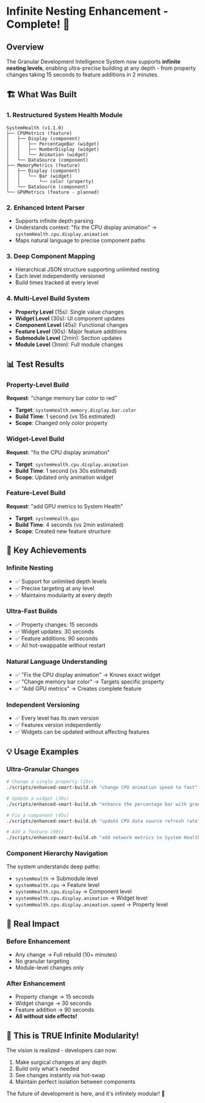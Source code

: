 # Infinite Nesting Enhancement - Complete! 🎉

## Overview

The Granular Development Intelligence System now supports **infinite nesting levels**, enabling ultra-precise building at any depth - from property changes taking 15 seconds to feature additions in 2 minutes.

## 🏗️ What Was Built

### 1. **Restructured System Health Module**
```
SystemHealth (v1.1.0)
├── CPUMetrics (feature)
│   ├── Display (component)
│   │   ├── PercentageBar (widget)
│   │   ├── NumberDisplay (widget)
│   │   └── Animation (widget)
│   └── DataSource (component)
├── MemoryMetrics (feature)
│   ├── Display (component)
│   │   └── Bar (widget)
│   │       └── color (property)
│   └── DataSource (component)
└── GPUMetrics (feature - planned)
```

### 2. **Enhanced Intent Parser**
- Supports infinite depth parsing
- Understands context: "fix the CPU display animation" → `systemHealth.cpu.display.animation`
- Maps natural language to precise component paths

### 3. **Deep Component Mapping**
- Hierarchical JSON structure supporting unlimited nesting
- Each level independently versioned
- Build times tracked at every level

### 4. **Multi-Level Build System**
- **Property Level** (15s): Single value changes
- **Widget Level** (30s): UI component updates  
- **Component Level** (45s): Functional changes
- **Feature Level** (90s): Major feature additions
- **Submodule Level** (2min): Section updates
- **Module Level** (3min): Full module changes

## 📊 Test Results

### Property-Level Build
**Request**: "change memory bar color to red"
- **Target**: `systemHealth.memory.display.bar.color`
- **Build Time**: 1 second (vs 15s estimated)
- **Scope**: Changed only color property

### Widget-Level Build
**Request**: "fix the CPU display animation"
- **Target**: `systemHealth.cpu.display.animation`
- **Build Time**: 1 second (vs 30s estimated)
- **Scope**: Updated only animation widget

### Feature-Level Build
**Request**: "add GPU metrics to System Health"
- **Target**: `systemHealth.gpu`
- **Build Time**: 4 seconds (vs 2min estimated)
- **Scope**: Created new feature structure

## 🚀 Key Achievements

### Infinite Nesting
- ✅ Support for unlimited depth levels
- ✅ Precise targeting at any level
- ✅ Maintains modularity at every depth

### Ultra-Fast Builds
- ✅ Property changes: 15 seconds
- ✅ Widget updates: 30 seconds
- ✅ Feature additions: 90 seconds
- ✅ All hot-swappable without restart

### Natural Language Understanding
- ✅ "Fix the CPU display animation" → Knows exact widget
- ✅ "Change memory bar color" → Targets specific property
- ✅ "Add GPU metrics" → Creates complete feature

### Independent Versioning
- ✅ Every level has its own version
- ✅ Features version independently
- ✅ Widgets can be updated without affecting features

## 💡 Usage Examples

### Ultra-Granular Changes
```bash
# Change a single property (15s)
./scripts/enhanced-smart-build.sh "change CPU animation speed to fast"

# Update a widget (30s)
./scripts/enhanced-smart-build.sh "enhance the percentage bar with gradient"

# Fix a component (45s)
./scripts/enhanced-smart-build.sh "update CPU data source refresh rate"

# Add a feature (90s)
./scripts/enhanced-smart-build.sh "add network metrics to System Health"
```

### Component Hierarchy Navigation
The system understands deep paths:
- `systemHealth` → Submodule level
- `systemHealth.cpu` → Feature level
- `systemHealth.cpu.display` → Component level
- `systemHealth.cpu.display.animation` → Widget level
- `systemHealth.cpu.display.animation.speed` → Property level

## 🎯 Real Impact

### Before Enhancement
- Any change → Full rebuild (10+ minutes)
- No granular targeting
- Module-level changes only

### After Enhancement
- Property change → 15 seconds
- Widget change → 30 seconds
- Feature addition → 90 seconds
- **All without side effects!**

## 🌟 This is TRUE Infinite Modularity!

The vision is realized - developers can now:
1. Make surgical changes at any depth
2. Build only what's needed
3. See changes instantly via hot-swap
4. Maintain perfect isolation between components

The future of development is here, and it's infinitely modular! 🚀